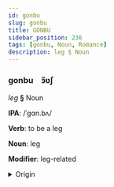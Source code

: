 ```yaml
---
id: gonbu
slug: gonbu
title: GONBU
sidebar_position: 236
tags: [gonbu, Noun, Romance]
description: leg § Noun
---
```


### gonbu&emsp;<span kind="abugida">ꜿ̃ʋʃ</span>

*leg* **§** Noun

**IPA**: /ˈgɑn.bʌ/

**Verb**: to be a leg

**Noun**: leg

**Modifier**: leg-related

<details>
    <summary>Origin</summary>
    Romanian gambă /ˈɡam.bə/<br/>
    <em>Romance Language Family</em>
</details>